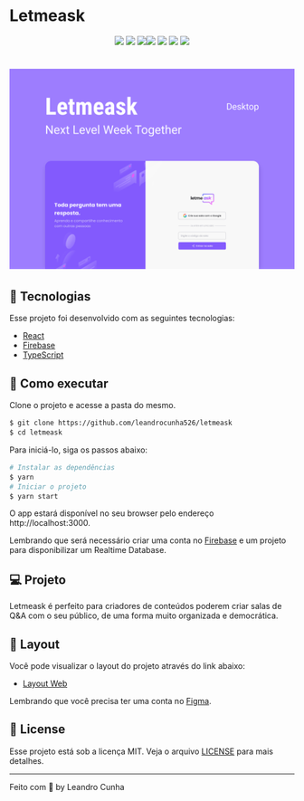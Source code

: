 # Letmeask

<p align="center">
<a href="https://github.com/leandrocunha526/letmeask/blob/main/LICENSE.md"><img src="https://img.shields.io/static/v1?label=license&message=MIT&color=8257E5&labelColor=00000"></a> <a href="https://github.com/leandrocunha526/letmeask/actions/workflows/continuous-integration.yml"><img src="https://github.com/leandrocunha526/letmeask/actions/workflows/continuous-integration.yml/badge.svg"></a> <a href="https://nodejs.org/en/"><img src="https://img.shields.io/badge/node-v12.22.4-brightgreen"></a><a href="https://nodejs.org/en/"><img src="https://img.shields.io/badge/node-v14.17.4-brightgreen"></a> <a href="https://nodejs.org/en/"><img src="https://img.shields.io/badge/node-v16.6.2-brightgreen"></a> <a href="https://www.typescriptlang.org/"><img src="https://badges.aleen42.com/src/typescript.svg"></a> <a href="https://pt-br.reactjs.org/"> <img src="https://badges.aleen42.com/src/react.svg"></a>
</p>

<h1 align="center">
    <img alt="Letmeask" src=".github/cover.svg" />
</h1>

## 🧪 Tecnologias

Esse projeto foi desenvolvido com as seguintes tecnologias:

- [React](https://reactjs.org)
- [Firebase](https://firebase.google.com/)
- [TypeScript](https://www.typescriptlang.org/)

## 🚀 Como executar

Clone o projeto e acesse a pasta do mesmo.

```bash
$ git clone https://github.com/leandrocunha526/letmeask
$ cd letmeask
```

Para iniciá-lo, siga os passos abaixo:

```bash
# Instalar as dependências
$ yarn
# Iniciar o projeto
$ yarn start
```

O app estará disponível no seu browser pelo endereço http://localhost:3000.

Lembrando que será necessário criar uma conta no [Firebase](https://firebase.google.com/) e um projeto para disponibilizar um Realtime Database.

## 💻 Projeto

Letmeask é perfeito para criadores de conteúdos poderem criar salas de Q&A com o seu público, de uma forma muito organizada e democrática.

## 🔖 Layout

Você pode visualizar o layout do projeto através do link abaixo:

- [Layout Web](https://www.figma.com/file/u0BQK8rCf2KgzcukdRRCWh/Letmeask/duplicate)

Lembrando que você precisa ter uma conta no [Figma](http://figma.com/).

## 📝 License

Esse projeto está sob a licença MIT. Veja o arquivo [LICENSE](LICENSE.md) para mais detalhes.

---

Feito com 💜 by Leandro Cunha
